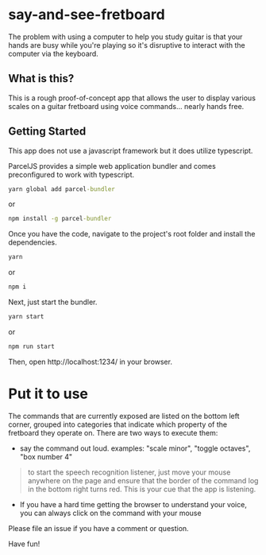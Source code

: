 # say-and-see-fretboard

The problem with using a computer to help you study guitar is that your hands are busy while you're playing so it's disruptive to interact with the computer via the keyboard. 

## What is this? 

This is a rough proof-of-concept app that allows the user to  display various scales on a guitar fretboard using voice commands... nearly hands free. 

## Getting Started

This app does not use a javascript framework but it does utilize typescript. 

ParcelJS provides a simple web application bundler and comes preconfigured to work with typescript.

```cmd
yarn global add parcel-bundler
```

or 


```cmd
npm install -g parcel-bundler
```

Once you have the code, navigate to the project's root folder and install the dependencies.

```cmd
yarn
```

or 

```cmd
npm i
```

Next, just start the bundler.

```cmd
yarn start
```

or 

```cmd
npm run start
```

Then, open http://localhost:1234/ in your browser.

# Put it to use

The commands that are currently exposed are listed on the bottom left corner, grouped into categories that indicate which property of the fretboard they operate on. There are two ways to execute them:
- say the command out loud. examples: "scale minor", "toggle octaves", "box number 4"
> to start the speech recognition listener, just move your mouse anywhere on the page and ensure that the border of the command log in the bottom right turns red. This is your cue that the app is listening.
- If you have a hard time getting the browser to understand your voice, you can always click on the command with your mouse

Please file an issue if you have a comment or question.

Have fun!
